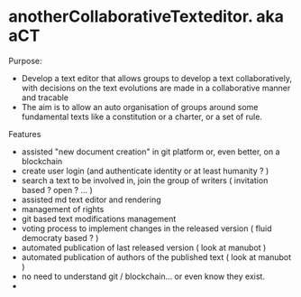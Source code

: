 # anotherCollaborativeTexteditor. aka aCT



Purpose:
- Develop a text editor that allows groups to develop a text collaboratively, with decisions on the text evolutions are  made in a collaborative manner and tracable
- The aim is to allow an auto organisation of groups around some fundamental texts like a constitution or a charter, or a set of rule.






Features
- assisted "new document creation" in git platform or, even better, on a blockchain
- create user login (and authenticate identity or at least humanity ? ) 
- search a text to be involved in, join the group of writers ( invitation based ? open ? ... ) 
- assisted md text editor and rendering
- management of rights 
- git based text modifications management
- voting process to implement changes in the released version ( fluid democraty based ? ) 
- automated publication of last released version ( look at manubot )
- automated publication of authors of the published text ( look at manubot ) 
- no need to understand git / blockchain... or even know they exist.
- 
